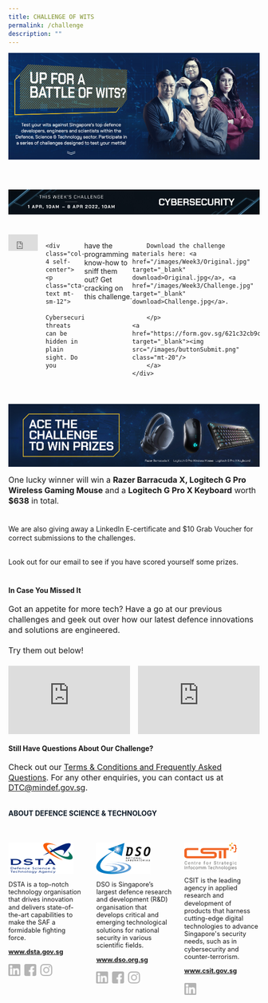 ```yaml
---
title: CHALLENGE OF WITS
permalink: /challenge
description: ""
---
```

<style>

	.embed-container 
	{ position: relative; padding-bottom: 56.25%; height: 0; overflow: hidden; max-width: 100%; } 
	.embed-container iframe, .embed-container object, .embed-container embed { position: absolute; top: 0; left: 0; width: 100%; height: 100%; }

	a[target="_blank"]:after,.float-buttons{
	display:none;}

	.bold{
	font-weight:bold;
	}
	.join-benefits,.d-flex{
	display:flex!important;
	}

	.mt-60{
	margin-top:60px!important;}

		.mt-40{
	margin-top:40px!important;}

			.mt-20{
	margin-top:20px!important;}

	.mt-8{
	margin-top:8px!important;}


				.mt-0{
	margin-top:0px!important;}

	p.cta-text{
	font-size:1rem;
	line-height:1.3}

	p.challenge-text{
		font-size:1rem;
	line-height:1.3}

	.self-center{
	align-self:center;}


	@media only screen and (min-width:768px){

	.mr-16{
	margin-right:16px;}

	.col-6{
	width:50%!important;
	}

	.col-8{
	width:66.6%!important;
	}

	.col-4{
	width:33.3%!important;
	}




	.join-benefits img{
		display:flex;
	width:50%;
	}
	}

	@media only screen and (max-width:767px){


	.join-benefits,.flex-column{
	flex-direction:column;

	}

	.mt-sm-12{
	margin-top:12px!important;}
	}



</style>
<div class="d-flex flex-column">
	<img src="/images/pageBanner_1_01.jpg" class="col-6"/>
	<img src="/images/pageBanner_1_02.jpg" class="col-6"/>
</div>


<div class="d-flex flex-column mt-60">
	<img src="/images/3_titleChallenge_01.jpg" class="col-6"/>
	<img src="/images/3_titleChallenge_02.jpg" class="col-6"/>
</div>


<div class="d-flex flex-column mt-40">
	<div class="col-8 mr-16">
		<div class="embed-container"><iframe src='https://www.youtube.com/embed/meMMPPDgFOI' frameborder='0' allowfullscreen></iframe>
	</div>
	</div>

	<div class="col-4 self-center">
	<p class="cta-text mt-sm-12">
		Cybersecurity threats can be hidden in plain sight. Do you
have the programming know-how to sniff them out? Get cracking on this challenge.
		<br><br>


		Download the challenge materials here: <a href="/images/Week3/Original.jpg" target="_blank" download>Original.jpg</a>, <a href="/images/Week3/Challenge.jpg" target="_blank" download>Challenge.jpg</a>.

		</p>
	<a href="https://form.gov.sg/621c32cb9c0ecc0014b16ca7" target="_blank"><img src="/images/buttonSubmit.png" class="mt-20"/>
		</a>
	</div>
</div>

<div class="d-flex flex-column mt-40">
	<img src="/images/prizeImage_1_01_W3.jpg" class="col-6"/>
	<img src="/images/prizeImage_1_02_W3.jpg" class="col-6"/>
</div>

<p class="challenge-text">One lucky winner will win a <b>Razer Barracuda X, Logitech G Pro Wireless Gaming Mouse</b> and a <b>Logitech G Pro X Keyboard</b> worth <b>$638</b> in total.<br><br>

We are also giving away a LinkedIn E-certiﬁcate and $10 Grab Voucher for correct submissions to the challenges.<br><br>

Look out for our email to see if you have scored yourself some prizes.
</p>

<h4 class="mt-40 bold">
	In Case You Missed It
</h4>

<p class="challenge-text">
Got an appetite for more tech? Have a go at our previous challenges and geek out over how our latest defence innovations and solutions are engineered.
<br><br>
Try them out below!

</p>

<div class="d-flex flex-column mt-20">
	<div class="col-6 mr-16">
		<div class="embed-container"><iframe src='https://www.youtube.com/embed/1c8Z63taquM' frameborder='0' allowfullscreen></iframe>
	</div>
	</div>
		<div class="col-6 mt-sm-12">
		<div class="embed-container"><iframe src='https://www.youtube.com/embed/8WkOIOieEqg' frameborder='0' allowfullscreen></iframe>
	</div>
	</div>
	</div>

<h4 class="mt-20 bold">
	Still Have Questions About Our Challenge?
</h4>
<p class="challenge-text">
Check out our <a href="/terms-conditions-and-frequently-asked-questions" target="_blank">Terms & Conditions and Frequently Asked Questions</a>. For any other enquiries, you can contact us at <a href="mailto:DTC@mindef.gov.sg">DTC@mindef.gov.sg</a>.
</p>

<h4  style="font-weight:bold;margin-top:2rem;color:#0C1926;">ABOUT DEFENCE SCIENCE & TECHNOLOGY</h4>

<style>
	.dst-3-col{display:flex;justify-content:space-between;}
	.dst-col{display:flex;width:30%;flex-direction:column;}
	.dst-col img{
	width:fit-content;
	margin:2rem 0 0 0;
	}

	@media (max-width:767px){
	.dst-3-col{
		flex-direction:column;
	}

	.dst-col{
	width:100%;}
	}

	.social-icon{
	width:24px;
	height:24px;}

	.dst-3-col p, .dst-3-col a{
	font-size:0.8rem;line-height:1.2;
	}

	.dst-3-col a{
	font-weight:bold;
	}

	a.site-url{
	margin:0;
	}

	img.social-icon{
	margin-top:1rem;}

	.social{
	display:flex;}

	.social > a{
	margin:0 8px 0 0;
	}

</style>

<div class="dst-3-col">
	<div class="dst-col">
		<img src="/images/dsta-logo-DTCareers.png" style=""/>
			<p >DSTA is a top-notch technology organisation that drives innovation and delivers state-of-the-art capabilities to make the SAF a formidable fighting force.</p>
			<a href="https://www.dsta.gov.sg/home" target="_blank" class="site-url">www.dsta.gov.sg</a>
		<div class="social">
			<a href="https://www.linkedin.com/company/dsta/" target="_blank">
				<img src="/images/icons/linkedin.svg" class="social-icon" />
			</a>
			<a href="https://www.facebook.com/SingaporeDSTA" target="_blank">
				<img src="/images/icons/facebook.svg" class="social-icon" />
			</a>
			<a href="https://www.instagram.com/singaporedsta" target="_blank">
				<img src="/images/icons/instagram.svg" class="social-icon" />
			</a>
		</div>
	</div>
	<div class="dst-col">
		<img src="/images/dso-logo.png" style=""/>
			<p>DSO is Singapore’s largest defence research and development (R&D) organisation that develops critical and emerging technological solutions for national security in various scientific fields. 
</p>
			<a href="https://www.dso.org.sg" class="site-url" target="_blank">www.dso.org.sg</a>
		<div class="social">
			<a href="https://www.linkedin.com/company/dso-national-laboratories" target="_blank">
				<img src="/images/icons/linkedin.svg" class="social-icon" />
			</a>
			<a href="https://www.facebook.com/dso.sg/" target="_blank">
				<img src="/images/icons/facebook.svg" class="social-icon" />
			</a>
			<a href="https://www.instagram.com/discoverdso/" target="_blank">
				<img src="/images/icons/instagram.svg" class="social-icon" />
			</a>
		</div>
	</div>
	<div class="dst-col">
		<img src="/images/csit-logo.png" style=""/>
			<p>CSIT is the leading agency in applied research and development of products that harness cutting-edge digital technologies to advance Singapore's security needs, such as in cybersecurity and counter-terrorism.</p>
			<a href="https://www.csit.gov.sg" target="_blank" class="site-url">www.csit.gov.sg</a>
	<div class="social">
			<a href="https://www.linkedin.com/company/centre-for-strategic-infocomm-technologies/" target="_blank">
				<img src="/images/icons/linkedin.svg" class="social-icon" />
			</a>
		</div>
	</div>
</div>